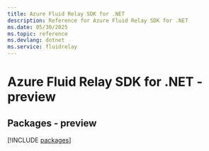 ```yaml
---
title: Azure Fluid Relay SDK for .NET
description: Reference for Azure Fluid Relay SDK for .NET
ms.date: 05/30/2025
ms.topic: reference
ms.devlang: dotnet
ms.service: fluidrelay
---
```

# Azure Fluid Relay SDK for .NET - preview
## Packages - preview
[!INCLUDE [packages](fluid-relay-index.md)]